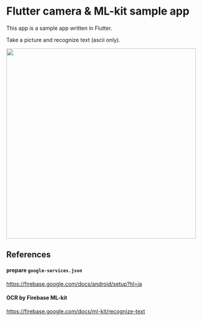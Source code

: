 # Flutter camera & ML-kit sample app
This app is a sample app written in Flutter.

Take a picture and recognize text (ascii only).

<img src='https://user-images.githubusercontent.com/2078683/57176768-1ac8e000-6e97-11e9-9af6-6af8ad6ab854.png' width=500px>
</img>

## References
#### prepare `google-services.json`
https://firebase.google.com/docs/android/setup?hl=ja

#### OCR by Firebase ML-kit
https://firebase.google.com/docs/ml-kit/recognize-text
